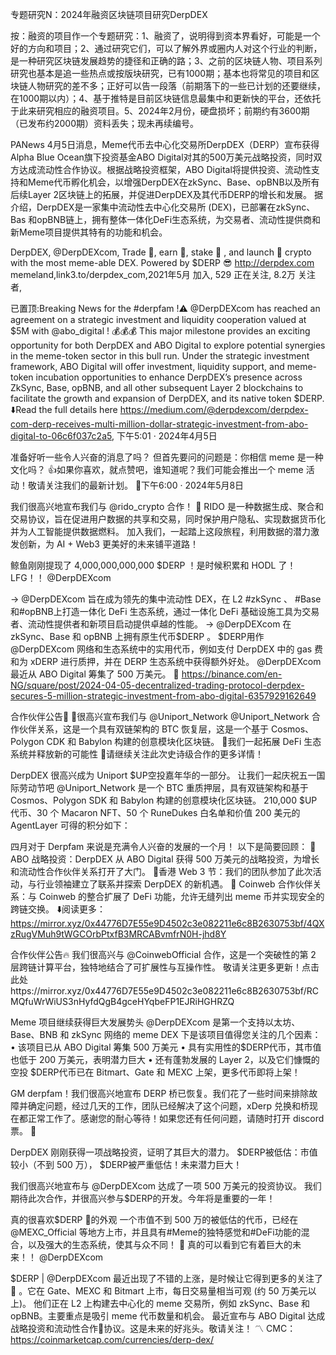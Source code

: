 专题研究N：2024年融资区块链项目研究DerpDEX


按：融资的项目作一个专题研究：1、融资了，说明得到资本界看好，可能是一个好的方向和项目；2、通过研究它们，可以了解外界或圈内人对这个行业的判断，是一种研究区块链发展趋势的捷径和正确的路；3、之前的区块链人物、项目系列研究也基本是追一些热点或按版块研究，已有1000期；基本也将常见的项目和区块链人物研究的差不多；正好可以告一段落（前期落下的一些已计划的还要继续，在1000期以内）；4、基于推特是目前区块链信息最集中和更新快的平台，还依托于此来研究相应的融资项目。5、2024年2月份，硬盘损坏；前期约有3600期（已发布约2000期）资料丢失；现未再续编号。

PANews 4月5日消息，Meme代币去中心化交易所DerpDEX（DERP）宣布获得Alpha Blue Ocean旗下投资基金ABO Digital对其的500万美元战略投资，同时双方达成流动性合作协议。根据战略投资框架，ABO Digital将提供投资、流动性支持和Meme代币孵化机会，以增强DerpDEX在zkSync、Base、opBNB以及所有后续Layer 2区块链上的拓展，并促进DerpDEX及其代币DERP的增长和发展。
据介绍，DerpDEX是一家集中流动性去中心化交易所 (DEX)，已部署在zkSync、Bas 和opBNB链上，拥有整体一体化DeFi生态系统，为交易者、流动性提供商和新Meme项目提供其特有的功能和机会。

DerpDEX,
@DerpDEXcom,
Trade 🧐, earn 🤑, stake 🤩 , and launch 🤯 crypto with the most meme-able DEX. Powered by $DERP 😎 http://derpdex.com
memeland,link3.to/derpdex_com,2021年5月 加入,
529 正在关注,
8.2万 关注者,


已置顶:Breaking News for the #derpfam !⚠️
@DerpDEXcom
 has reached an agreement on a strategic investment and liquidity cooperation valued at $5M with 
@abo_digital
!  💰💰💰
This major milestone provides an exciting opportunity for both DerpDEX and ABO Digital to explore potential synergies in the meme-token sector in this bull run. Under the strategic investment framework, ABO Digital will offer investment, liquidity support, and meme-token incubation opportunities to enhance DerpDEX’s presence across ZkSync, Base, opBNB, and all other subsequent Layer 2 blockchains to facilitate the growth and expansion of DerpDEX, and its native token $DERP. 
⬇️Read the full details here https://medium.com/@derpdexcom/derpdex-com-derp-receives-multi-million-dollar-strategic-investment-from-abo-digital-to-06c6f037c2a5,
下午5:01 · 2024年4月5日

准备好听一些令人兴奋的消息了吗？
但首先要问的问题是：你相信 meme 是一种文化吗？
👍如果你喜欢，就点赞吧，谁知道呢？我们可能会推出一个 meme 活动！敬请关注我们的最新计划。 🎉下午6:00 · 2024年5月8日

我们很高兴地宣布我们与
@rido_crypto
合作！
🚀 RIDO 是一种数据生成、聚合和交易协议，旨在促进用户数据的共享和交易，同时保护用户隐私、实现数据货币化并为人工智能提供数据燃料。
加入我们，一起踏上这段旅程，利用数据的潜力激发创新，为 AI + Web3 更美好的未来铺平道路！

鲸鱼刚刚提现了 4,000,000,000,000 $DERP ！是时候积累和 HODL 了！LFG！！ 
@DerpDEXcom


→
@DerpDEXcom
旨在成为领先的集中流动性 DEX，在 L2 #zkSync 、 #Base和#opBNB上打造一体化 DeFi 生态系统，通过一体化 DeFi 基础设施工具为交易者、流动性提供者和新项目启动提供卓越的性能。
→ 
@DerpDEXcom
在 zkSync、Base 和 opBNB 上拥有原生代币$DERP 。 $DERP用作
@DerpDEXcom
网络和生态系统中的实用代币，例如支付 DerpDEX 中的 gas 费和为 xDERP 进行质押，并在 DERP 生态系统中获得额外好处。 
@DerpDEXcom
最近从 ABO Digital 筹集了 500 万美元。
🔗 https://binance.com/en-NG/square/post/2024-04-05-decentralized-trading-protocol-derpdex-secures-5-million-strategic-investment-from-abo-digital-6357929162649

合作伙伴公告🚨
🚀很高兴宣布我们与
@Uniport_Network
@Uniport_Network
合作伙伴关系，这是一个具有双链架构的 BTC 恢复层，这是一个基于 Cosmos、Polygon CDK 和 Babylon 构建的创意模块化区块链。
🤝我们一起拓展 DeFi 生态系统并释放新的可能性
🚀请继续关注此次史诗级合作的更多详情！

DerpDEX 很高兴成为 Uniport $UP空投嘉年华的一部分。
让我们一起庆祝五一国际劳动节吧
@Uniport_Network
是一个 BTC 重质押层，具有双链架构和基于 Cosmos、Polygon SDK 和 Babylon 构建的创意模块化区块链。
210,000 $UP代币、30 个 Macaron NFT、50 个 RuneDukes 白名单和价值 200 美元的 AgentLayer
可得的积分如下：

四月对于 Derpfam 来说是充满令人兴奋的发展的一个月！
以下是简要回顾：
🔹 ABO 战略投资：DerpDEX 从 ABO Digital 获得 500 万美元的战略投资，为增长和流动性合作伙伴关系打开了大门。
🔹香港 Web 3 节：我们的团队参加了此次活动，与行业领袖建立了联系并探索 DerpDEX 的新机遇。
🔹 Coinweb 合作伙伴关系：与 Coinweb 的整合扩展了 DeFi 功能，允许无缝列出 meme 币并实现安全的跨链交换。
⬇️阅读更多： https://mirror.xyz/0x44776D7E55e9D4502c3e082211e6c8B2630753bf/4QXzRugVMuh9tWGCOrbPtxfB3MRCABvmfrN0H-jhd8Y

合作伙伴公告🔥
我们很高兴与
@CoinwebOfficial
合作，这是一个突破性的第 2 层跨链计算平台，独特地结合了可扩展性与互操作性。
敬请关注更多更新！点击此处https://mirror.xyz/0x44776D7E55e9D4502c3e082211e6c8B2630753bf/RCMQfuWrWiUS3nHyfdQgB4gceHYqbeFP1EJRiHGHRZQ

Meme 项目继续获得巨大发展势头
@DerpDEXcom
是第一个支持以太坊、Base、BNB 和 zkSync 网络的 meme DEX
下是该项目值得您关注的几个因素：
• 该项目已从 ABO Digital 筹集 500 万美元
• 具有实用性的$DERP代币，其市值也低于 200 万美元，表明潜力巨大
• 还有蓬勃发展的 Layer 2，以及它们慷慨的空投
$DERP代币已在 Bitmart、Gate 和 MEXC 上架，更多代币即将上架！

GM derpfam！我们很高兴地宣布 DERP 桥已恢复。我们花了一些时间来排除故障并确定问题，经过几天的工作，团队已经解决了这个问题，xDerp 兑换和桥现在都正常工作了。感谢您的耐心等待！如果您还有任何问题，请随时打开 discord 票。 🙌

DerpDEX 刚刚获得一项战略投资，证明了其巨大的潜力。
$DERP被低估：市值较小（不到 500 万）， $DERP被严重低估！未来潜力巨大！

我们很高兴地宣布与
@DerpDEXcom
达成了一项 500 万美元的投资协议。
我们期待此次合作，并很高兴参与$DERP的开发。今年将是重要的一年！

真的很喜欢$DERP 👀的外观
一个市值不到 500 万的被低估的代币，已经在
@MEXC_Official
等地方上市，并且具有#Meme的独特感觉和#DeFi功能的混合，以及强大的生态系统，使其与众不同！ 🤝
真的可以看到它有着巨大的未来！！
@DerpDEXcom

$DERP | 
@DerpDEXcom
最近出现了不错的上涨，是时候让它得到更多的关注了👀 。它在 Gate、MEXC 和 Bitmart 上市，每日交易量相当可观 (约 50 万美元以上)。
他们正在 L2 上构建去中心化的 meme 交易所，例如 zkSync、Base 和 opBNB。主要重点是吸引 meme 代币数量和机会。
最近宣布与 ABO Digital 达成战略投资和流动性合作🤝协议。这是未来的好兆头。敬请关注！
〽️ CMC：
https://coinmarketcap.com/currencies/derp-dex/




